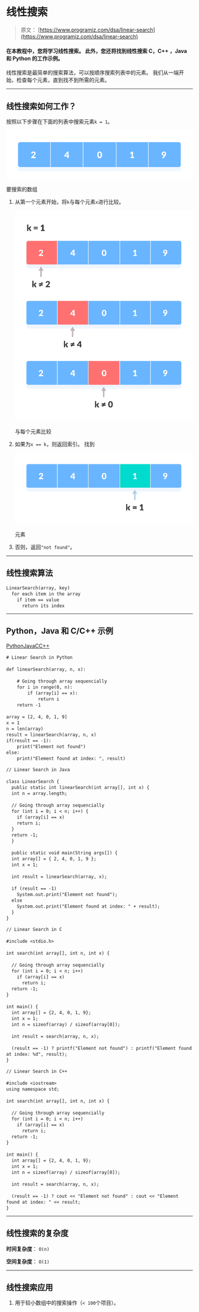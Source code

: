 # 线性搜索

> 原文： [https://www.programiz.com/dsa/linear-search](https://www.programiz.com/dsa/linear-search)

#### 在本教程中，您将学习线性搜索。 此外，您还将找到线性搜索 C，C++ ，Java 和 Python 的工作示例。

线性搜索是最简单的搜索算法，可以按顺序搜索列表中的元素。 我们从一端开始，检查每个元素，直到找不到所需的元素。

* * *

## 线性搜索如何工作？

按照以下步骤在下面的列表中搜索元素`k = 1`。

![Initial array](img/99440e6ff5db6cfe7b0eb8f8d6a1a3ff.png "Linear Search Array")

要搜索的数组



1.  从第一个元素开始，将`k`与每个元素`x`进行比较。

    ![Element not found](img/1e5d2f06d610d17c80832f5d2bd26930.png "Linear Search")

    与每个元素比较

    

2.  如果为`x == k`，则返回索引。 找到

    ![Element found](img/b49062e9d8b17385e826a90da37cd1dd.png "Linear Search")

    元素

    

3.  否则，返回`"not found"`。

* * *

## 线性搜索算法

```
LinearSearch(array, key)
  for each item in the array
    if item == value
      return its index
```

* * *

## Python，Java 和 C/C++ 示例

[Python](#python-code)[Java](#java-code)[C](#c-code)[C++](#cpp-code)

```
# Linear Search in Python

def linearSearch(array, n, x):

    # Going through array sequencially
    for i in range(0, n):
        if (array[i] == x):
            return i
    return -1

array = [2, 4, 0, 1, 9]
x = 1
n = len(array)
result = linearSearch(array, n, x)
if(result == -1):
    print("Element not found")
else:
    print("Element found at index: ", result)
```

```
// Linear Search in Java

class LinearSearch {
  public static int linearSearch(int array[], int x) {
  int n = array.length;

  // Going through array sequencially
  for (int i = 0; i < n; i++) {
    if (array[i] == x)
    return i;
  }
  return -1;
  }

  public static void main(String args[]) {
  int array[] = { 2, 4, 0, 1, 9 };
  int x = 1;

  int result = linearSearch(array, x);

  if (result == -1)
    System.out.print("Element not found");
  else
    System.out.print("Element found at index: " + result);
  }
}
```

```
// Linear Search in C

#include <stdio.h>

int search(int array[], int n, int x) {

  // Going through array sequencially
  for (int i = 0; i < n; i++)
    if (array[i] == x)
      return i;
  return -1;
}

int main() {
  int array[] = {2, 4, 0, 1, 9};
  int x = 1;
  int n = sizeof(array) / sizeof(array[0]);

  int result = search(array, n, x);

  (result == -1) ? printf("Element not found") : printf("Element found at index: %d", result);
}
```

```
// Linear Search in C++

#include <iostream>
using namespace std;

int search(int array[], int n, int x) {

  // Going through array sequencially
  for (int i = 0; i < n; i++)
    if (array[i] == x)
      return i;
  return -1;
}

int main() {
  int array[] = {2, 4, 0, 1, 9};
  int x = 1;
  int n = sizeof(array) / sizeof(array[0]);

  int result = search(array, n, x);

  (result == -1) ? cout << "Element not found" : cout << "Element found at index: " << result;
}
```

* * *

## 线性搜索的复杂度

**时间复杂度**： `O(n)`

**空间复杂度**： `O(1)`

* * *

## 线性搜索应用

1.  用于较小数组中的搜索操作（`< 100`个项目）。